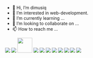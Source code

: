 - 👋 Hi, I’m dimusiq
- 👀 I’m interested in web-development.
- 🌱 I’m currently learning ...
- 💞️ I’m looking to collaborate on ...
- 📫 How to reach me ...

<!---
dimusiq/dimusiq is a ✨ special ✨ repository because its `README.md` (this file) appears on your GitHub profile.
You can click the Preview link to take a look at your changes.
--->

<img src="https://img.icons8.com/color/48/000000/html-5--v1.png"/> <img src="https://img.icons8.com/color/48/000000/css3.png"/> <img height="48" src= "https://cdn.icon-icons.com/icons2/2699/PNG/512/pugjs_logo_icon_170825.png"/>
<img src="https://img.icons8.com/color/48/000000/sass.png"/>
<img src="https://img.icons8.com/color/48/000000/javascript--v1.png"/> 
<img src="https://img.icons8.com/officel/40/000000/react.png"/>
<img src="https://img.icons8.com/color/48/000000/firebase.png"/>
<img src="https://img.icons8.com/color/48/000000/graphql.png"/> <img src="https://img.icons8.com/color/48/000000/apollo.png"/> <img src="https://img.icons8.com/external-tal-revivo-shadow-tal-revivo/48/000000/external-mongodb-a-cross-platform-document-oriented-database-program-logo-shadow-tal-revivo.png"/>
<img src="https://img.icons8.com/color/48/000000/figma--v1.png"/>


